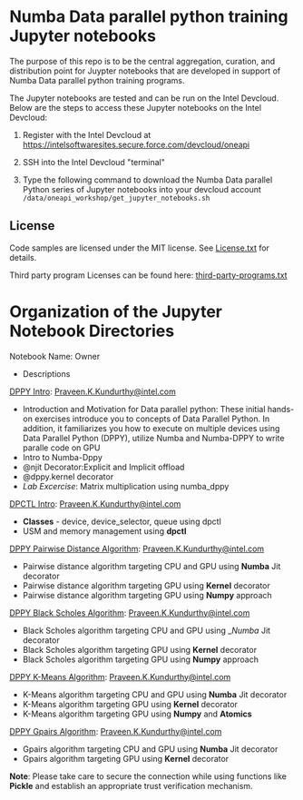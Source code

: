 # Numba Data parallel python training Jupyter notebooks

The purpose of this repo is to be the central aggregation, curation, and
distribution point for Juypter notebooks that are developed in support of
Numba Data parallel python training programs.

The Jupyter notebooks are tested and can be run on the Intel Devcloud. Below
are the steps to access these Jupyter notebooks on the Intel Devcloud:

1. Register with the Intel Devcloud at
   https://intelsoftwaresites.secure.force.com/devcloud/oneapi

2. SSH into the Intel Devcloud "terminal"

3. Type the following command to download the Numba Data parallel Python series of
   Jupyter notebooks into your devcloud account
   `/data/oneapi_workshop/get_jupyter_notebooks.sh`

## License

Code samples are licensed under the MIT license. See
[License.txt](https://github.com/oneapi-src/oneAPI-samples/blob/master/License.txt)
for details.

Third party program Licenses can be found here:
[third-party-programs.txt](https://github.com/oneapi-src/oneAPI-samples/blob/master/third-party-programs.txt)

# Organization of the Jupyter Notebook Directories

Notebook Name: Owner
* Descriptions

[DPPY Intro](01_DPPY_Intro): Praveen.K.Kundurthy@intel.com
* Introduction and Motivation for Data parallel python: These initial hands-on exercises introduce you to concepts of Data Parallel Python. In addition, it familiarizes you how to execute on multiple devices using Data Parallel Python (DPPY), utilize Numba and Numba-DPPY to write paralle code on GPU 
* Intro to Numba-Dppy
* @njit Decorator:Explicit and Implicit offload
* @dppy.kernel decorator
* _Lab Excercise_: Matrix multiplication using numba_dppy

[DPCTL Intro](02_dpctl_Intro): Praveen.K.Kundurthy@intel.com
* __Classes__ - device, device_selector, queue using dpctl
* USM and memory management using __dpctl__

[DPPY Pairwise Distance Algorithm](03_DPPY_Pairwise_Distance): Praveen.K.Kundurthy@intel.com
* Pairwise distance algorithm targeting CPU and GPU using __Numba__ Jit decorator
* Pairwise distance algorithm targeting GPU using __Kernel__ decorator
* Pairwise distance algorithm targeting GPU using __Numpy__ approach

[DPPY Black Scholes Algorithm](04_DPPY_Black_Sholes): Praveen.K.Kundurthy@intel.com
* Black Scholes algorithm targeting CPU and GPU using __Numba_ Jit decorator
* Black Scholes algorithm targeting GPU using __Kernel__ decorator
* Black Scholes algorithm targeting GPU using __Numpy__ approach

[DPPY K-Means Algorithm](05_DPPY_Kmeans): Praveen.K.Kundurthy@intel.com
* K-Means algorithm targeting CPU and GPU using __Numba__ Jit decorator
* K-Means algorithm targeting GPU using __Kernel__ decorator
* K-Means algorithm targeting GPU using __Numpy__ and __Atomics__

[DPPY Gpairs Algorithm](05_DPPY_GPAIRS): Praveen.K.Kundurthy@intel.com
* Gpairs algorithm targeting CPU and GPU using __Numba__ Jit decorator
* Gpairs algorithm targeting GPU using __Kernel__ decorator

__Note__: Please take care to secure the connection while using functions like __Pickle__ and establish an appropriate trust verification mechanism.



